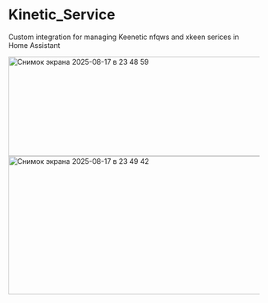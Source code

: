 # Kinetic_Service
Custom integration for managing Keenetic nfqws and xkeen serices in Home Assistant

<img width="771" height="199" alt="Снимок экрана 2025-08-17 в 23 48 59" src="https://github.com/user-attachments/assets/db5d314f-0196-4739-a5f2-ab0712d0530e" />

<img width="919" height="277" alt="Снимок экрана 2025-08-17 в 23 49 42" src="https://github.com/user-attachments/assets/62aa8a87-00bd-4a1a-bc51-0521e370d3a3" />
